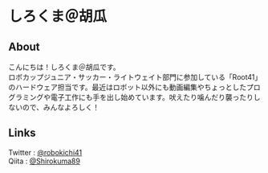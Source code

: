 # しろくま＠胡瓜

## About

こんにちは！しろくま＠胡瓜です。  
ロボカップジュニア・サッカー・ライトウェイト部門に参加している「Root41」のハードウェア担当です。最近はロボット以外にも動画編集やちょっとしたプログラミングや電子工作にも手を出し始めています。吠えたり噛んだり襲ったりしないので、みんなよろしく！

## Links

Twitter : [@robokichi41](https://twitter.com/robokichi41)  
Qiita : [@Shirokuma89](https://qiita.com/Shirokuma89)
